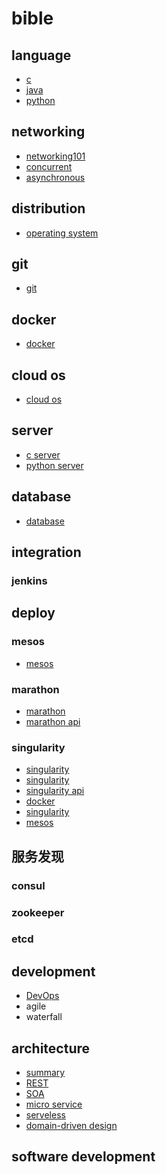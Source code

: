 # bible 

## language

- [c](https://github.com/gaoxinge/bible/tree/master/c)
- [java](https://github.com/gaoxinge/bible/tree/master/java)
- [python](https://github.com/gaoxinge/bible/tree/master/python)

## networking

- [networking101](https://github.com/gaoxinge/bible/tree/master/networking101)
- [concurrent](https://github.com/gaoxinge/bible/tree/master/concurrent)
- [asynchronous](https://github.com/gaoxinge/bible/tree/master/asynchronous)

## distribution

- [operating system](https://github.com/gaoxinge/bible/tree/master/operating%20system)

## git

- [git](https://github.com/gaoxinge/bible/tree/master/git)

## docker

- [docker](https://github.com/gaoxinge/bible/tree/master/docker)

## cloud os

- [cloud os](https://github.com/gaoxinge/bible/tree/master/cloud%20os)

## server

- [c server](https://github.com/gaoxinge/bible/tree/master/c%20server)
- [python server](https://github.com/gaoxinge/bible/tree/master/python%20server)

## database

- [database](https://github.com/gaoxinge/bible/tree/master/database)

## integration

### jenkins

## deploy

### mesos

- [mesos](http://mesos.org.cn/Mesos-Introduction.html)

### marathon

- [marathon](http://mesosphere.github.io/marathon/)
- [marathon api](http://mesosphere.github.io/marathon/docs/rest-api.html)

### singularity

- [singularity](https://github.com/singularityware)
- [singularity](http://singularity.lbl.gov/)
- [singularity api](http://getsingularity.com/Docs/reference/apidocs/api-requests.html)
- [docker](https://tin6150.github.io/psg/blogger_container_hpc.html)
- [singularity](http://hao.jobbole.com/singularity/)
- [mesos](http://geek.csdn.net/news/detail/193272)

## 服务发现

### consul
### zookeeper
### etcd

## development

- [DevOps](https://github.com/gaoxinge/bible/tree/master/DevOps)
- agile
- waterfall

## architecture

- [summary](https://github.com/gaoxinge/bible/tree/master/summary)
- [REST](https://github.com/gaoxinge/bible/tree/master/REST)
- [SOA]()
- [micro service]()
- [serveless]()
- [domain-driven design]()

## software development